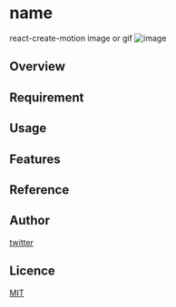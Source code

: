 # name
react-create-motion
image or gif
![image](https://github.com/user-attachments/assets/9b3737b6-00e2-42ae-832a-79219e3451df)


## Overview

## Requirement

## Usage

## Features

## Reference

## Author

[twitter](https://twitter.com/Kotabrog)

## Licence

[MIT](https://......)
